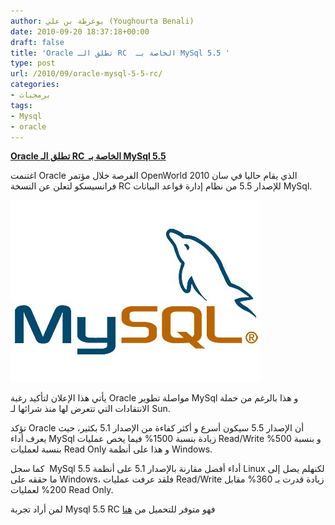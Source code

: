 ```yaml
---
author: يوغرطة بن علي (Youghourta Benali)
date: 2010-09-20 18:37:18+00:00
draft: false
title: 'Oracle تطلق الـ RC  الخاصة بـ MySql 5.5 '
type: post
url: /2010/09/oracle-mysql-5-5-rc/
categories:
- برمجيات
tags:
- Mysql
- oracle
---
```


**[Oracle تطلق الـ RC  الخاصة بـ MySql 5.5](https://www.it-scoop.com/2010/09/oracle-mysql-5-5-rc/)**


اغتنمت Oracle الفرصة خلال مؤتمر OpenWorld 2010 الذي يقام حاليا في سان فرانسيسكو لتعلن عن النسخة RC للإصدار 5.5 من نظام إدارة قواعد البيانات MySql.

[![](MySql-logo.jpg)
](https://www.it-scoop.com/2010/09/oracle-mysql-5-5-rc/)

يأتي هذا الإعلان لتأكيد رغبة Oracle مواصلة تطوير MySql و هذا بالرغم من حملة الانتقادات التي تتعرض لها منذ شرائها لـ Sun.

تؤكد Oracle أن الإصدار 5.5 سيكون أسرع و أكثر كفاءة من الإصدار 5.1 بكثير، حيث يعرف أداء MySql زيادة بنسبة 1500% فيما يخص عمليات Read/Write و بنسبة 500% بنسبة لعمليات Read Only و هذا على أنظمة Windows.

كما سجل  MySql 5.5 أداء أفضل مقارنة بالإصدار 5.1 على أنظمة Linux لكنهلم يصل إلى ما حققه على Windows، فلقد عرفت عمليات Read/Write زيادة قدرت بـ 360% مقابل 200% لعمليات Read Only.

لمن أراد تجربة Mysql 5.5 RC فهو متوفر للتحميل من [هنا](http://emeapressoffice.oracle.com/content/detail.aspx?ReleaseID=5573&NewsAreaId=-1)
